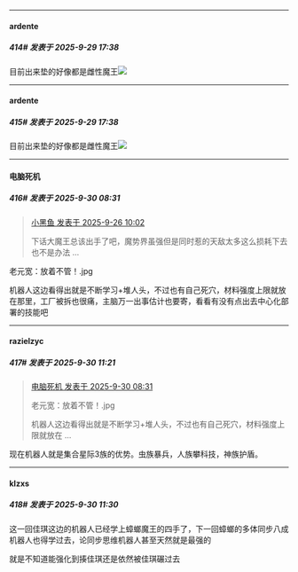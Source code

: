 ﻿
*****

####  ardente  
##### 414#       发表于 2025-9-29 17:38

目前出来垫的好像都是雌性魔王<img src="https://static.stage1st.com/image/smiley/face2017/037.png" referrerpolicy="no-referrer">


*****

####  ardente  
##### 415#       发表于 2025-9-29 17:38

目前出来垫的好像都是雌性魔王<img src="https://static.stage1st.com/image/smiley/face2017/037.png" referrerpolicy="no-referrer">

*****

####  电脑死机  
##### 416#       发表于 2025-9-30 08:31

<blockquote><a href="httphttps://stage1st.com/2b/forum.php?mod=redirect&amp;goto=findpost&amp;pid=68491020&amp;ptid=2107078" target="_blank">小黑鱼 发表于 2025-9-26 10:02</a>

下话大魔王总该出手了吧，魔势界虽强但是同时惹的天敌太多这么损耗下去也不是办法 ...</blockquote>
老元宽：放着不管！.jpg

机器人这边看得出就是不断学习+堆人头，不过也有自己死穴，材料强度上限就放在那里，工厂被拆也很痛，主脑万一出事估计也要寄，看看有没有点出去中心化部署的技能吧


*****

####  razielzyc  
##### 417#       发表于 2025-9-30 11:21

<blockquote><a href="httphttps://stage1st.com/2b/forum.php?mod=redirect&amp;goto=findpost&amp;pid=68508817&amp;ptid=2107078" target="_blank">电脑死机 发表于 2025-9-30 08:31</a>

老元宽：放着不管！.jpg

机器人这边看得出就是不断学习+堆人头，不过也有自己死穴，材料强度上限就放在 ...</blockquote>
现在机器人就是集合星际3族的优势。虫族暴兵，人族攀科技，神族护盾。

*****

####  klzxs  
##### 418#       发表于 2025-9-30 11:30

这一回佳琪这边的机器人已经学上蟑螂魔王的四手了，下一回蟑螂的多体同步八成机器人也得学过去，论同步思维机器人甚至天然就是最强的

就是不知道能强化到揍佳琪还是依然被佳琪碾过去

